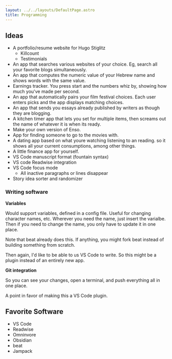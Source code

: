 ```yaml
---
layout: ../../layouts/DefaultPage.astro
title: Programming
---
```


## Ideas

- A portfolio/resume website for Hugo Stiglitz
  - Killcount
  - Testimonials
- An app that searches various websites of your choice. Eg, search all your favorite blogs simultaneously.
- An app that computes the numeric value of your Hebrew name and shows words with the same value.
- Earnings tracker. You press start and the numbers whiz by, showing how much you've made per second.
- An app that automatically pairs your film festival choices. Each user enters picks and the app displays matching choices.
- An app that sends you essays already published by writers as though they are blogging.
- A kitchen timer app that lets you set for multiple items, then screams out the name of whatever it is when its ready.
- Make your own version of Enso.
- App for finding someone to go to the movies with.
- A dating app based on what youre watching listening to an reading. so it shows all your current consumptions, among other things.
- A little finance app for yourself.
- VS Code manuscript format (fountain syntax)
- VS code Readwise integration
- VS Code focus mode
  - All inactive paragraphs or lines disappear
- Story idea sorter and randomizer

### Writing software

**Variables**

Would support variables, defined in a config file. Useful for changing character names, etc. Wherever you need the name, just insert the varialbe. Then if you need to change the name, you only have to update it in one place.

Note that beat already does this. If anything, you might fork beat instead of building something from scratch.

Then again, I'd like to be able to us VS Code to write. So this might be a plugin instead of an entirely new app.

**Git integration**

So you can see your changes, open a terminal, and push everything all in one place.

A point in favor of making this a VS Code plugin.

## Favorite Software

- VS Code
- Readwise
- Omninvore
- Obsidian
- beat
- Jampack
